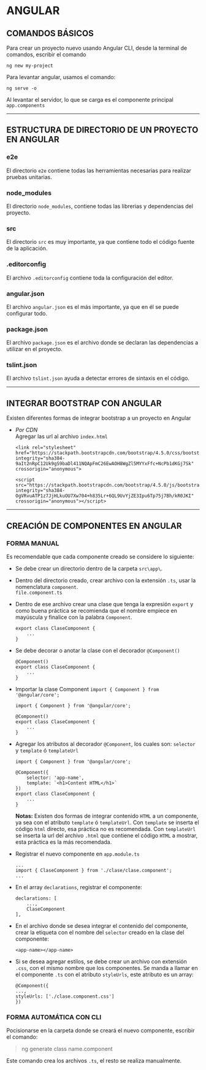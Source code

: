 # ANGULAR

## COMANDOS BÁSICOS

Para crear un proyecto nuevo usando Angular CLI, desde la terminal de comandos, escribir el comando

    ng new my-project

Para levantar angular, usamos el comando:

    ng serve -o

Al levantar el servidor, lo que se carga es el componente principal `app.components`

---

## ESTRUCTURA DE DIRECTORIO DE UN PROYECTO EN ANGULAR

### **e2e**

El directorio `e2e` contiene todas las herramientas necesarias para realizar pruebas unitarias.

### **node_modules**

El directorio `node_modules`, contiene todas las librerias y dependencias del proyecto.

### **src**

El directorio `src` es muy importante, ya que contiene todo el código fuente de la aplicación.

### **.editorconfig**

El archivo `.editorconfig` contiene toda la configuración del editor.

### **angular.json**

El archivo `angular.json` es el más importante, ya que en él se puede configurar todo.

### **package.json**

El archivo `package.json` es el archivo donde se declaran las dependencias a utilizar en el proyecto.

### **tslint.json**

El archivo `tslint.json` ayuda a detectar errores de sintaxis en el código.

---

## INTEGRAR BOOTSTRAP CON ANGULAR

Existen diferentes formas de integrar bootstrap a un proyecto en Angular

* *Por CDN* \
    Agregar las url al archivo `index.html`

    ~~~
    <link rel="stylesheet" href="https://stackpath.bootstrapcdn.com/bootstrap/4.5.0/css/bootstrap.min.css" integrity="sha384-9aIt2nRpC12Uk9gS9baDl411NQApFmC26EwAOH8WgZl5MYYxFfc+NcPb1dKGj7Sk" crossorigin="anonymous">
    
    <script src="https://stackpath.bootstrapcdn.com/bootstrap/4.5.0/js/bootstrap.min.js" integrity="sha384-OgVRvuATP1z7JjHLkuOU7Xw704+h835Lr+6QL9UvYjZE3Ipu6Tp75j7Bh/kR0JKI" crossorigin="anonymous"></script>
    ~~~

---

## CREACIÓN DE COMPONENTES EN ANGULAR

### FORMA MANUAL

Es recomendable que cada componente creado se considere lo siguiente:

* Se debe crear un directorio dentro de la carpeta `src\app\`.

* Dentro del directorio creado, crear archivo con la extensión `.ts`, usar la nomenclatura `component`.\
    `file.component.ts`

* Dentro de ese archivo crear una clase que tenga la expresión `export` y como buena práctica se recomienda que el nombre empiece en mayúscula y finalice con la palabra `Component`.
    ~~~
    export class ClaseComponent {
        ...
    }
    ~~~

* Se debe decorar o anotar la clase con el decorador `@Component()`
    ~~~
    @Component()
    export class ClaseComponent {
        ...
    }
    ~~~

* Importar la clase Component `import { Component } from '@angular/core';`
    ~~~
    import { Component } from '@angular/core';

    @Component()
    export class ClaseComponent {
        ...
    }
    ~~~

* Agregar los atributos al decorador `@Component`, los cuales son: `selector` y `template` ó `templateUrl`
    ~~~
    import { Component } from '@angular/core';

    @Component({
        selector: 'app-name',
        template: `<h1>Content HTML</h1>`
    })
    export class ClaseComponent {
        ...
    }
    ~~~

    **Notas:** Existen dos formas de integrar contenido `HTML` a un componente, ya sea con el atributo `template` ó `templateUrl`. Con `template` se inserta el código `html` directo, esa práctica no es recomendada. Con `templateUrl` se inserta la url del archivo `.html` que contiene el código `HTML` a mostrar, esta práctica es la más recomendada.

* Registrar el nuevo componente en `app.module.ts`

    ~~~
    ...
    import { ClaseComponent } from './clase/clase.component';
    ...
    ~~~

* En el array `declarations`, registrar el componente:

    ~~~
    declarations: [
        ...,
        ClaseComponent
    ],
    ~~~

* En el archivo donde se desea integrar el contenido del componente, crear la etiqueta con el nombre del `selector` creado en la clase del componente:

    ~~~
    <app-name></app-name>
    ~~~

* Si se desea agregar estilos, se debe crear un archivo con extensión `.css`, con el mismo nombre que los componentes. Se manda a llamar en el componente `.ts` con el atributo `styleUrls`, este atributo es un array:

    ~~~
    @Component({
    ...,
    styleUrls: ['./clase.component.css']
  })
    ~~~

### FORMA AUTOMÁTICA CON CLI

Pocisionarse en la carpeta donde se creará el nuevo componente, escribir el comando:

> ng generate class name.component

Este comando crea los archivos `.ts`, el resto se realiza manualmente.
